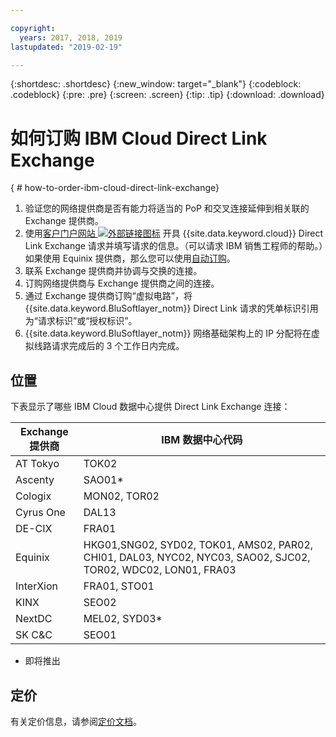 ```yaml
---

copyright:
  years: 2017, 2018, 2019
lastupdated: "2019-02-19"

---
```


{:shortdesc: .shortdesc}
{:new_window: target="_blank"}
{:codeblock: .codeblock}
{:pre: .pre}
{:screen: .screen}
{:tip: .tip}
{:download: .download}

# 如何订购 IBM Cloud Direct Link Exchange
{ # how-to-order-ibm-cloud-direct-link-exchange}

1. 验证您的网络提供商是否有能力将适当的 PoP 和交叉连接延伸到相关联的 Exchange 提供商。
2. 使用[客户门户网站 ![外部链接图标](../../icons/launch-glyph.svg "外部链接图标")](https://control.softlayer.com/) 开具 {{site.data.keyword.cloud}} Direct Link Exchange 请求并填写请求的信息。（可以请求 IBM 销售工程师的帮助。）如果使用 Equinix 提供商，那么您可以使用[自动订购](/docs/infrastructure/direct-link?topic=direct-link-provisioning-ibm-cloud-direct-link-exchange-for-equinix)。
3. 联系 Exchange 提供商并协调与交换的连接。
4. 订购网络提供商与 Exchange 提供商之间的连接。
5. 通过 Exchange 提供商订购“虚拟电路”，将 {{site.data.keyword.BluSoftlayer_notm}} Direct Link 请求的凭单标识引用为“请求标识”或“授权标识”。
6. {{site.data.keyword.BluSoftlayer_notm}} 网络基础架构上的 IP 分配将在虚拟线路请求完成后的 3 个工作日内完成。
 
## 位置
 
 下表显示了哪些 IBM Cloud 数据中心提供 Direct Link Exchange 连接：
 
|Exchange 提供商|IBM 数据中心代码|
|-------------|-----------------------|
|AT Tokyo|TOK02|
|Ascenty| SAO01* |
|Cologix|MON02, TOR02 |
|Cyrus One|DAL13|
|DE-CIX|FRA01|
|Equinix| HKG01,SNG02, SYD02, TOK01, AMS02, PAR02, CHI01, DAL03, NYC02, NYC03, SAO02, SJC02, TOR02, WDC02, LON01, FRA03 |							
|InterXion|FRA01, STO01|
|KINX|SEO02|
|NextDC|MEL02, SYD03*|
|SK C&C|SEO01|

* 即将推出

## 定价

有关定价信息，请参阅[定价文档](/docs/infrastructure/direct-link/pricing.html)。
